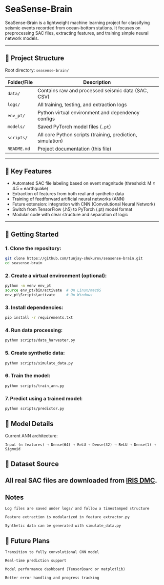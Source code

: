 # SeaSense-Brain

SeaSense-Brain is a lightweight machine learning project for classifying seismic events recorded from ocean-bottom stations. It focuses on preprocessing SAC files, extracting features, and training simple neural network models.

---

## 📁 Project Structure

Root directory: `seasense-brain/`

| Folder/File     | Description                                                  |
|----------------|--------------------------------------------------------------|
| `data/`         | Contains raw and processed seismic data (SAC, CSV)           |
| `logs/`         | All training, testing, and extraction logs                   |
| `env_pt/`       | Python virtual environment and dependency configs            |
| `models/`       | Saved PyTorch model files (`.pt`)                            |
| `scripts/`      | All core Python scripts (training, prediction, simulation)   |
| `README.md`     | Project documentation (this file)                            |

---

## 🧠 Key Features

- Automated SAC file labeling based on event magnitude (threshold: M ≥ 4.5 = earthquake)
- Extraction of features from both real and synthetic data
- Training of feedforward artificial neural networks (ANN)
- Future extension: integration with CNN (Convolutional Neural Network)
- Switch from TensorFlow (.h5) to PyTorch (.pt) model format
- Modular code with clear structure and separation of logic

---

## 🚀 Getting Started

### 1. Clone the repository:

```bash
git clone https://github.com/tunjay-shukurov/seasense-brain.git
cd seasense-brain
```
### 2. Create a virtual environment (optional):
```bash
python -m venv env_pt
source env_pt/bin/activate  # On Linux/macOS
env_pt\Scripts\activate     # On Windows
```
### 3. Install dependencies:

```bash
pip install -r requirements.txt
```
### 4. Run data processing:
```bash
python scripts/data_harvester.py
```
### 5. Create synthetic data:
```bash
python scripts/simulate_data.py
```

### 6. Train the model:
```bash
python scripts/train_ann.py
```
### 7. Predict using a trained model:
```bash
python scripts/predictor.py
```
## 🧠 Model Details

Current ANN architecture:
```
Input (n features) → Dense(64) → ReLU → Dense(32) → ReLU → Dense(1) → Sigmoid
```
## 🔗 Dataset Source

All real SAC files are downloaded from [IRIS DMC](https://ds.iris.edu/ds/nodes/dmc/).
---

## Notes

    Log files are saved under logs/ and follow a timestamped structure

    Feature extraction is modularized in feature_extractor.py   

    Synthetic data can be generated with simulate_data.py

## 🔮 Future Plans

    Transition to fully convolutional CNN model

    Real-time prediction support

    Model performance dashboard (TensorBoard or matplotlib)

    Better error handling and progress tracking